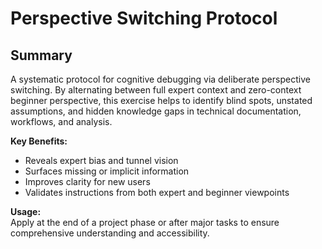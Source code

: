 # Perspective Switching Protocol

## Summary

A systematic protocol for cognitive debugging via deliberate perspective switching. By alternating between full expert context and zero-context beginner perspective, this exercise helps to identify blind spots, unstated assumptions, and hidden knowledge gaps in technical documentation, workflows, and analysis.

**Key Benefits:**
- Reveals expert bias and tunnel vision
- Surfaces missing or implicit information
- Improves clarity for new users
- Validates instructions from both expert and beginner viewpoints

**Usage:**  
Apply at the end of a project phase or after major tasks to ensure comprehensive understanding and accessibility.
